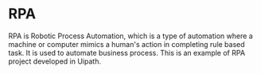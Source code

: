 # RPA
RPA is Robotic Process Automation, which is a type of automation where a machine or computer mimics a human's action in completing rule based task.
It is used to automate business process.
This is an example of RPA project developed in Uipath.
